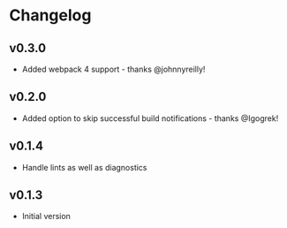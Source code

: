 # Changelog

## v0.3.0

- Added webpack 4 support - thanks @johnnyreilly!

## v0.2.0

- Added option to skip successful build notifications - thanks @Igogrek!

## v0.1.4

- Handle lints as well as diagnostics

## v0.1.3

- Initial version
